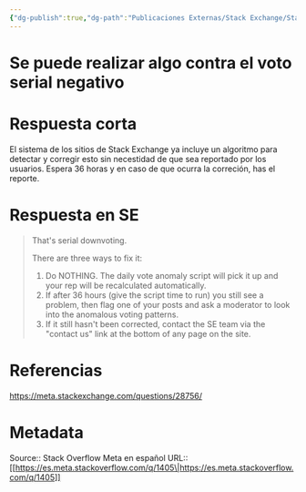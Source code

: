 ```yaml
---
{"dg-publish":true,"dg-path":"Publicaciones Externas/Stack Exchange/Stack Overflow en español/Stack Overflow en español Meta/es.meta.stackoverflow.com-1405.md","permalink":"/publicaciones-externas/stack-exchange/stack-overflow-en-espanol/stack-overflow-en-espanol-meta/es-meta-stackoverflow-com-1405/","title":"Se puede realizar algo contra el voto serial negativo","hide":true,"noteIcon":"default","created":"2024-04-03T12:49:10.592-06:00","updated":"2024-04-05T16:43:59.019-06:00"}
---
```


# Se puede realizar algo contra el voto serial negativo

# Respuesta corta
El sistema de los sitios de Stack Exchange ya incluye un algoritmo para detectar y corregir esto sin necestidad de que sea reportado por los usuarios. Espera 36 horas y en caso de que ocurra la correción, has el reporte.

# Respuesta en SE

> That's serial downvoting.
> 
> There are three ways to fix it:
> 
> 1. Do NOTHING. The daily vote anomaly script will pick it up and your rep will be recalculated automatically.  
> 1. If after 36 hours (give the script time to run) you still see a problem, then flag one of your posts and ask a moderator to look into
> the anomalous voting patterns.  
> 1. If it still hasn't been corrected, contact the SE team via the "contact us" link at the bottom of any page on the site.

# Referencias
https://meta.stackexchange.com/questions/28756/ <!-- what-can-i-do-if-im-the-victim-of-serial-downvoting -->

# Metadata
Source:: Stack Overflow Meta en español
URL:: [[https://es.meta.stackoverflow.com/q/1405\|https://es.meta.stackoverflow.com/q/1405]]

